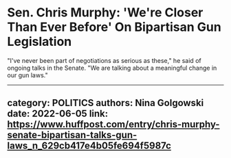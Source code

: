 # Sen. Chris Murphy: 'We're Closer Than Ever Before' On Bipartisan Gun Legislation

"I've never been part of negotiations as serious as these," he said of ongoing talks in the Senate. "We are talking about a meaningful change in our gun laws."

---
category: POLITICS
authors: Nina Golgowski
date: 2022-06-05
link: https://www.huffpost.com/entry/chris-murphy-senate-bipartisan-talks-gun-laws_n_629cb417e4b05fe694f5987c
---
